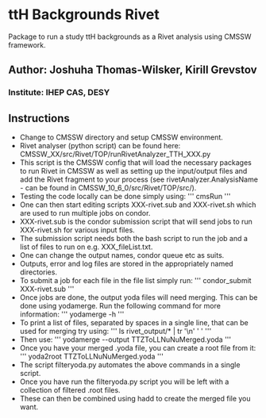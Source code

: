 # ttH Backgrounds Rivet

Package to run a study ttH backgrounds as a Rivet analysis using CMSSW framework.

## Author: Joshuha Thomas-Wilsker, Kirill Grevstov
### Institute: IHEP CAS, DESY

## Instructions
- Change to CMSSW directory and setup CMSSW environment.
- Rivet analyser (python script) can be found here: CMSSW_XX/src/Rivet/TOP/runRivetAnalyzer_TTH_XXX.py
- This script is the CMSSW config that will load the necessary packages to run Rivet in CMSSW as well as setting up the input/output files and add the Rivet fragment to your process (see rivetAnalyzer.AnalysisName - can be found in CMSSW_10_6_0/src/Rivet/TOP/src/).
- Testing the code locally can be done simply using:
'''
cmsRun <CMSSW config>
'''
- One can then start editing scripts XXX-rivet.sub and XXX-rivet.sh which are used to run multiple jobs on condor.
- XXX-rivet.sub is the condor submission script that will send jobs to run XXX-rivet.sh for various input files.
- The submission script needs both the bash script to run the job and a list of files to run on e.g. XXX_fileList.txt.
- One can change the output names, condor queue etc as suits.
- Outputs, error and log files are stored in the appropriately named directories.
- To submit a job for each file in the file list simply run:
'''
condor_submit XXX-rivet.sub
'''
- Once jobs are done, the output yoda files will need merging. This can be done using yodamerge. Run the following command for more information:
'''
yodamerge -h
'''
- To print a list of files, separated by spaces in a single line, that can be used for merging try using:
'''
ls rivet_output/* | tr '\n' ' '
'''
- Then use:
'''
yodamerge --output TTZToLLNuNuMerged.yoda <output from the above command>
'''
- Once you have your merged .yoda file, you can create a root file from it:
'''
yoda2root TTZToLLNuNuMerged.yoda
'''
- The script filteryoda.py automates the above commands in a single script.
- Once you have run the filteryoda.py script you will be left with a collection of filtered .root files.
- These can then be combined using hadd to create the merged file you want.
